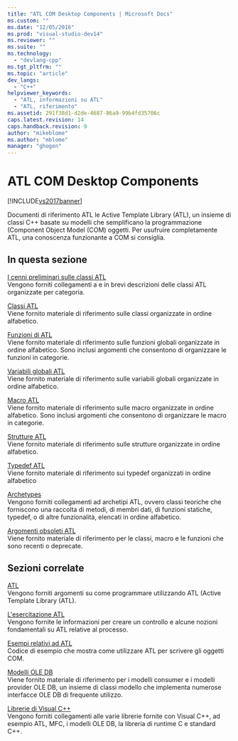 ```yaml
---
title: "ATL COM Desktop Components | Microsoft Docs"
ms.custom: ""
ms.date: "12/05/2016"
ms.prod: "visual-studio-dev14"
ms.reviewer: ""
ms.suite: ""
ms.technology: 
  - "devlang-cpp"
ms.tgt_pltfrm: ""
ms.topic: "article"
dev_langs: 
  - "C++"
helpviewer_keywords: 
  - "ATL, informazioni su ATL"
  - "ATL, riferimento"
ms.assetid: 291f38d1-d2de-4687-86a9-99b4fd35706c
caps.latest.revision: 14
caps.handback.revision: 9
author: "mikeblome"
ms.author: "mblome"
manager: "ghogen"
---
```

# ATL COM Desktop Components
[!INCLUDE[vs2017banner](../assembler/inline/includes/vs2017banner.md)]

Documenti di riferimento ATL le Active Template Library \(ATL\), un insieme di classi C\+\+ basate su modelli che semplificano la programmazione \(Component Object Model \(COM\) oggetti.  Per usufruire completamente ATL, una conoscenza funzionante a COM si consiglia.  
  
## In questa sezione  
 [I cenni preliminari sulle classi ATL](../atl/atl-class-overview.md)  
 Vengono forniti collegamenti a e in brevi descrizioni delle classi ATL organizzate per categoria.  
  
 [Classi ATL](../atl/reference/atl-classes.md)  
 Viene fornito materiale di riferimento sulle classi organizzate in ordine alfabetico.  
  
 [Funzioni di ATL](../atl/reference/atl-functions.md)  
 Viene fornito materiale di riferimento sulle funzioni globali organizzate in ordine alfabetico.  Sono inclusi argomenti che consentono di organizzare le funzioni in categorie.  
  
 [Variabili globali ATL](../atl/reference/atl-global-variables.md)  
 Viene fornito materiale di riferimento sulle variabili globali organizzate in ordine alfabetico.  
  
 [Macro ATL](../atl/reference/atl-macros.md)  
 Viene fornito materiale di riferimento sulle macro organizzate in ordine alfabetico.  Sono inclusi argomenti che consentono di organizzare le macro in categorie.  
  
 [Strutture ATL](../atl/reference/atl-structures.md)  
 Viene fornito materiale di riferimento sulle strutture organizzate in ordine alfabetico.  
  
 [Typedef ATL](../atl/reference/atl-typedefs.md)  
 Viene fornito materiale di riferimento sui typedef organizzati in ordine alfabetico  
  
 [Archetypes](../atl/reference/atl-archetypes.md)  
 Vengono forniti collegamenti ad archetipi ATL, ovvero classi teoriche che forniscono una raccolta di metodi, di membri dati, di funzioni statiche, typedef, o di altre funzionalità, elencati in ordine alfabetico.  
  
 [Argomenti obsoleti ATL](http://msdn.microsoft.com/it-it/7af0223d-148e-4a4c-bf9c-3e916a3b67ec)  
 Viene fornito materiale di riferimento per le classi, macro e le funzioni che sono recenti o deprecate.  
  
## Sezioni correlate  
 [ATL](../atl/active-template-library-atl-concepts.md)  
 Vengono forniti argomenti su come programmare utilizzando ATL \(Active Template Library \(ATL\).  
  
 [L'esercitazione ATL](../atl/active-template-library-atl-tutorial.md)  
 Vengono fornite le informazioni per creare un controllo e alcune nozioni fondamentali su ATL relative al processo.  
  
 [Esempi relativi ad ATL](../top/visual-cpp-samples.md)  
 Codice di esempio che mostra come utilizzare ATL per scrivere gli oggetti COM.  
  
 [Modelli OLE DB](../data/oledb/ole-db-templates.md)  
 Viene fornito materiale di riferimento per i modelli consumer e i modelli provider OLE DB, un insieme di classi modello che implementa numerose interfacce OLE DB di frequente utilizzo.  
  
 [Librerie di Visual C\+\+](http://msdn.microsoft.com/it-it/fec23c40-10c0-4857-9cdc-33a3b99b30ae)  
 Vengono forniti collegamenti alle varie librerie fornite con Visual C\+\+, ad esempio ATL, MFC, i modelli OLE DB, la libreria di runtime C e standard C\+\+.